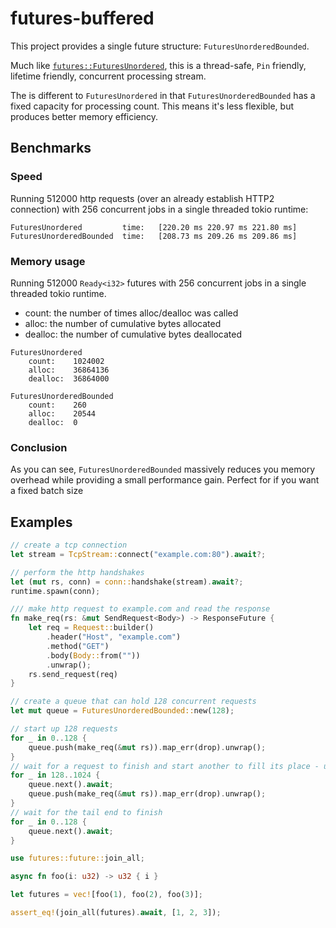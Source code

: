 # futures-buffered

This project provides a single future structure: `FuturesUnorderedBounded`.

Much like [`futures::FuturesUnordered`](https://docs.rs/futures/0.3.25/futures/stream/struct.FuturesUnordered.html), this is a thread-safe, `Pin` friendly, lifetime friendly, concurrent processing stream.

The is different to `FuturesUnordered` in that `FuturesUnorderedBounded` has a fixed capacity for processing count. This means it's less flexible, but produces better memory efficiency.

## Benchmarks

### Speed

Running 512000 http requests (over an already establish HTTP2 connection) with 256 concurrent jobs
in a single threaded tokio runtime:

```
FuturesUnordered         time:   [220.20 ms 220.97 ms 221.80 ms]
FuturesUnorderedBounded  time:   [208.73 ms 209.26 ms 209.86 ms]
```

### Memory usage

Running 512000 `Ready<i32>` futures with 256 concurrent jobs in a single threaded tokio runtime.

- count: the number of times alloc/dealloc was called
- alloc: the number of cumulative bytes allocated
- dealloc: the number of cumulative bytes deallocated

```
FuturesUnordered
    count:    1024002
    alloc:    36864136
    dealloc:  36864000

FuturesUnorderedBounded
    count:    260
    alloc:    20544
    dealloc:  0
```

### Conclusion

As you can see, `FuturesUnorderedBounded` massively reduces you memory overhead while providing a small performance gain. Perfect for if you want a fixed batch size

## Examples

```rust
// create a tcp connection
let stream = TcpStream::connect("example.com:80").await?;

// perform the http handshakes
let (mut rs, conn) = conn::handshake(stream).await?;
runtime.spawn(conn);

/// make http request to example.com and read the response
fn make_req(rs: &mut SendRequest<Body>) -> ResponseFuture {
    let req = Request::builder()
        .header("Host", "example.com")
        .method("GET")
        .body(Body::from(""))
        .unwrap();
    rs.send_request(req)
}

// create a queue that can hold 128 concurrent requests
let mut queue = FuturesUnorderedBounded::new(128);

// start up 128 requests
for _ in 0..128 {
    queue.push(make_req(&mut rs)).map_err(drop).unwrap();
}
// wait for a request to finish and start another to fill its place - up to 1024 total requests
for _ in 128..1024 {
    queue.next().await;
    queue.push(make_req(&mut rs)).map_err(drop).unwrap();
}
// wait for the tail end to finish
for _ in 0..128 {
    queue.next().await;
}
```

```rust
use futures::future::join_all;

async fn foo(i: u32) -> u32 { i }

let futures = vec![foo(1), foo(2), foo(3)];

assert_eq!(join_all(futures).await, [1, 2, 3]);
```
